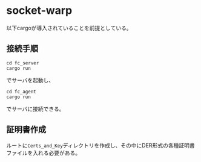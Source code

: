 # socket-warp
以下cargoが導入されていることを前提としている。

## 接続手順
```
cd fc_server
cargo run
```
でサーバを起動し、
```
cd fc_agent
cargo run
```
でサーバに接続できる。

## 証明書作成
ルートに`Certs_and_Key`ディレクトリを作成し、その中にDER形式の各種証明書ファイルを入れる必要がある。